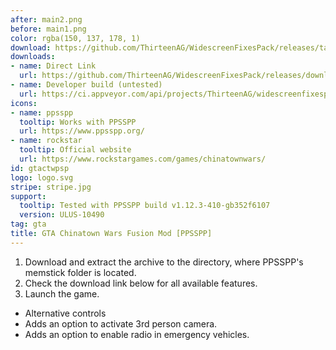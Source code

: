 ```yaml
---
after: main2.png
before: main1.png
color: rgba(150, 137, 178, 1)
download: https://github.com/ThirteenAG/WidescreenFixesPack/releases/tag/gtactwpsp
downloads:
- name: Direct Link
  url: https://github.com/ThirteenAG/WidescreenFixesPack/releases/download/gtactwpsp/GTACTW.PPSSPP.FusionMod.zip
- name: Developer build (untested)
  url: https://ci.appveyor.com/api/projects/ThirteenAG/widescreenfixespack/artifacts/GTACTW.PPSSPP.FusionMod.zip?branch=master
icons:
- name: ppsspp
  tooltip: Works with PPSSPP
  url: https://www.ppsspp.org/
- name: rockstar
  tooltip: Official website
  url: https://www.rockstargames.com/games/chinatownwars/
id: gtactwpsp
logo: logo.svg
stripe: stripe.jpg
support:
  tooltip: Tested with PPSSPP build v1.12.3-410-gb352f6107
  version: ULUS-10490
tag: gta
title: GTA Chinatown Wars Fusion Mod [PPSSPP]
---
```


1. Download and extract the archive to the directory, where PPSSPP's memstick folder is located.
2. Check the download link below for all available features.
3. Launch the game.

* Alternative controls
* Adds an option to activate 3rd person camera.
* Adds an option to enable radio in emergency vehicles.
